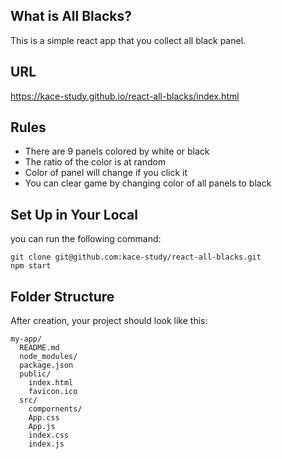 ## What is All Blacks?
This is a simple react app that you collect all black panel.

## URL
https://kace-study.github.io/react-all-blacks/index.html

## Rules
- There are 9 panels colored by white or black 
- The ratio of the color is at random
- Color of panel will change if you click it
- You can clear game by changing color of all panels to black

## Set Up in Your Local
you can run the following command:
```
git clone git@github.com:kace-study/react-all-blacks.git
npm start
```

## Folder Structure

After creation, your project should look like this:

```
my-app/
  README.md
  node_modules/
  package.json
  public/
    index.html
    favicon.ico
  src/
    compornents/
    App.css
    App.js
    index.css
    index.js
```
